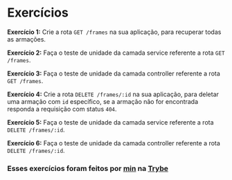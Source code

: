 # Exercícios

__Exercício 1:__ Crie a rota `GET /frames` na sua aplicação, para recuperar todas as armações.

__Exercício 2:__ Faça o teste de unidade da camada service referente a rota `GET /frames`.

__Exercício 3:__ Faça o teste de unidade da camada controller referente a rota `GET /frames`.

__Exercício 4:__ Crie a rota `DELETE /frames/:id` na sua aplicação, para deletar uma armação com `id` específico, se a armação não for encontrada responda a requisição com status `404`.

__Exercício 5:__ Faça o teste de unidade da camada service referente a rota `DELETE /frames/:id`.

__Exercício 6:__ Faça o teste de unidade da camada controller referente a rota `DELETE /frames/:id`.

### Esses exercícios foram feitos por [min](https://www.linkedin.com/in/jonathan-r-andrade/) na [Trybe](https://www.betrybe.com/)
